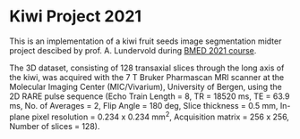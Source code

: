 # Kiwi Project 2021

This is an implementation of a kiwi fruit seeds image segmentation midter project descibed by prof. A. Lundervold during [BMED 2021 course](https://github.com/computational-medicine/BMED360-2021/tree/main/Midterm-Kiwi-Project). 

The 3D dataset, consisting of 128 transaxial slices through the long axis of the kiwi, was acquired with the 7 T Bruker Pharmascan MRI scanner at the Molecular Imaging Center (MIC/Vivarium), University of Bergen, using the 2D RARE pulse sequence (Echo Train Length = 8, TR = 18520 ms, TE = 63.9 ms, No. of Averages = 2, Flip Angle = 180 deg, Slice thickness = 0.5 mm, In-plane pixel resolution = 0.234 x 0.234 mm$^2$, Acquisition matrix = 256 x 256, Number of slices = 128).
